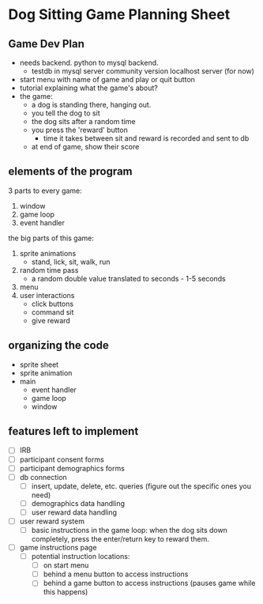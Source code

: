 # Dog Sitting Game Planning Sheet

## Game Dev Plan
- needs backend. python to mysql backend.
	- testdb in mysql server community version localhost server (for now)
- start menu with name of game and play or quit button
- tutorial explaining what the game's about?
- the game:
	- a dog is standing there, hanging out.
	- you tell the dog to sit
	- the dog sits after a random time
	- you press the 'reward' button
		- time it takes between sit and reward is recorded and sent to db
	- at end of game, show their score

## elements of the program
3 parts to every game:
1. window
2. game loop
3. event handler

the big parts of this game:
1. sprite animations
	- stand, lick, sit, walk, run
2. random time pass
	- a random double value translated to seconds - 1-5 seconds
3. menu
4. user interactions
	- click buttons
	- command sit
	- give reward

## organizing the code
- sprite sheet
- sprite animation
- main
	- event handler
	- game loop
	- window

## features left to implement
- [ ] IRB
- [ ] participant consent forms
- [ ] participant demographics forms
- [ ] db connection
	- [ ] insert, update, delete, etc. queries (figure out the specific ones you need)
	- [ ] demographics data handling
	- [ ] user reward data handling
- [ ] user reward system
	- [ ] basic instructions in the game loop: when the dog sits down completely, press the enter/return key to reward them.
- [ ] game instructions page
	- [ ] potential instruction locations:
		- [ ] on start menu
		- [ ] behind a menu button to access instructions
		- [ ] behind a game button to access instructions (pauses game while this happens)